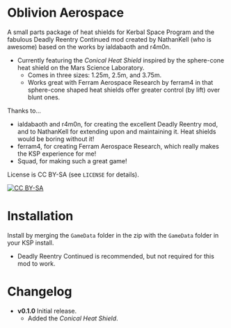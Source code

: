 # Oblivion Aerospace

A small parts package of heat shields for Kerbal Space Program and the fabulous Deadly Reentry Continued mod created by NathanKell (who is awesome) based on the works by ialdabaoth and r4m0n.

* Currently featuring the *Conical Heat Shield* inspired by the sphere-cone heat shield on the Mars Science Laboratory.
  * Comes in three sizes: 1.25m, 2.5m, and 3.75m.
  * Works great with Ferram Aerospace Research by ferram4 in that sphere-cone shaped heat shields offer greater control (by lift) over blunt ones.

Thanks to...
* ialdabaoth and r4m0n, for creating the excellent Deadly Reentry mod, and to NathanKell for extending upon and maintaining it. Heat shields would be boring without it!
* ferram4, for creating Ferram Aerospace Research, which really makes the KSP experience for me!
* Squad, for making such a great game!

License is CC BY-SA (see `LICENSE` for details).

[![CC BY-SA](https://i.creativecommons.org/l/by-sa/4.0/88x31.png)](http://creativecommons.org/licenses/by-sa/4.0/)

# Installation

Install by merging the `GameData` folder in the zip with the `GameData` folder in your KSP install.

* Deadly Reentry Continued is recommended, but not required for this mod to work.

# Changelog

* **v0.1.0** Initial release.
  * Added the *Conical Heat Shield*.

